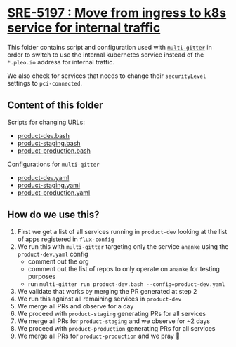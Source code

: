 # [SRE-5197 : Move from ingress to k8s service for internal traffic](https://linear.app/pleo/issue/SRE-5197/move-from-ingress-to-k8s-service-for-internal-traffic)

This folder contains script and configuration used with [`multi-gitter`]() in order to switch to use the internal kubernetes service instead of the `*.pleo.io` address for internal traffic.

We also check for services that needs to change their `securityLevel` settings to `pci-connected`.

## Content of this folder

Scripts for changing URLs:
- [product-dev.bash](./product-dev.bash)
- [product-staging.bash](./product-staging.bash)
- [product-production.bash](./product-production.bash)

Configurations for `multi-gitter`
- [product-dev.yaml](./product-dev.yaml)
- [product-staging.yaml](./product-staging.yaml)
- [product-production.yaml](./product-production.yaml)

## How do we use this?

1. First we get a list of all services running in `product-dev` looking at the list of apps registered in `flux-config`
2. We run this with `multi-gitter` targeting only the service `ananke` using the `product-dev.yaml` config
    - comment out the org
    - comment out the list of repos to only operate on `ananke` for testing purposes
    - run `multi-gitter run product-dev.bash --config=product-dev.yaml`
3. We validate that works by merging the PR generated at step 2
4. We run this against all remaining services in `product-dev`
5. We merge all PRs and observe for a day
6. We proceed with `product-staging` generating PRs for all services
7. We merge all PRs for `product-staging` and we observe for ~2 days
8. We proceed with `product-production` generating PRs for all services
7. We merge all PRs for `product-production` and we pray 🙏
